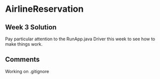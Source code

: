 # AirlineReservation

## Week 3 Solution
Pay particular attention to the RunApp.java Driver this week to see how to make things work. 

## Comments
Working on .gitignore
